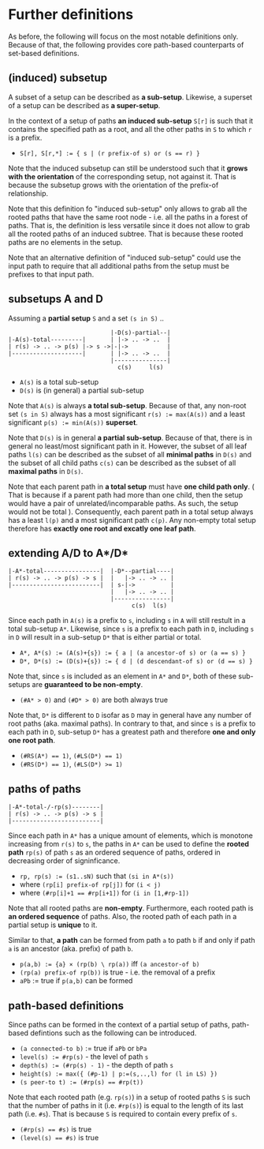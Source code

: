 
<!-- ======================================================================= -->
# Further definitions

As before, the following will focus on the most notable definitions only.
Because of that, the following provides core path-based counterparts of
set-based definitions.

<!-- ======================================================================= -->
## (induced) subsetup

A subset of a setup can be described as **a sub-setup**.
Likewise, a superset of a setup can be described as **a super-setup**.

In the context of a setup of paths **an induced sub-setup** `S[r]` is such
that it contains the specified path as a root, and all the other paths in
`S` to which `r` is a prefix.

* `S[r], S[r,*] := { s | (r prefix-of s) or (s == r) }`

Note that the induced subsetup can still be understood such that it
**grows with the orientation** of the corresponding setup, not against it.
That is because the subsetup grows with the orientation of the prefix-of
relationship.

Note that this definition fo "induced sub-setup" only allows to grab all the
rooted paths that have the same root node - i.e. all the paths in a forest
of paths. That is, the definition is less versatile since it does not allow
to grab all the rooted paths of an induced subtree. That is because these
rooted paths are no elements in the setup.

Note that an alternative definition of "induced sub-setup" could use the input
path to require that all additional paths from the setup must be prefixes to
that input path.

<!-- ======================================================================= -->
## subsetups A and D

Assuming a **partial setup** `S` and a set `(s in S)` ..

```
                             |-D(s)-partial--|
|-A(s)-total---------|       | |-> .. -> ..  |
| r(s) -> .. -> p(s) |-> s ->|-|->           |
|--------------------|       | |-> .. -> ..  |
                             |---------------|
                               c(s)     l(s)
```

* `A(s)` is a total sub-setup
* `D(s)` is (in general) a partial sub-setup

Note that `A(s)` is always **a total sub-setup**. Because of that, any non-root
set `(s in S)` always has a most significant `r(s) := max(A(s))` and a least
significant `p(s) := min(A(s))` **superset**.

Note that `D(s)` is in general **a partial sub-setup**. Because of that, there
is in general no least/most significant path in it. However, the subset of all
leaf paths `l(s)` can be described as the subset of all **minimal paths** in
`D(s)` and the subset of all child paths `c(s)` can be described as the subset
of all **maximal paths** in `D(s)`.

Note that each parent path in **a total setup** must have **one child path only**.
( That is because if a parent path had more than one child, then the setup would
have a pair of unrelated/incomparable paths. As such, the setup would not be
total ). Consequently, each parent path in a total setup always has a least
`l(p)` and a most significant path `c(p)`. Any non-empty total setup therefore
has **exactly one root and excatly one leaf path**.

<!-- ======================================================================= -->
## extending A/D to A*/D*

```
|-A*-total----------------|  |-D*--partial----|
| r(s) -> .. -> p(s) -> s |  |   |-> .. -> .. |
|-------------------------|  | s-|->          |
                             |   |-> .. -> .. |
                             |----------------|
                                   c(s)  l(s)
```

Since each path in `A(s)` is a prefix to `s`, including `s` in `A` will still
restult in a total sub-setup `A*`. Likewise, since `s` is a prefix to each
path in `D`, including `s` in `D` will result in a sub-setup `D*` that is
either partial or total.

* `A*, A*(s) := (A(s)+{s}) := { a | (a ancestor-of s) or (a == s) }`
* `D*, D*(s) := (D(s)+{s}) := { d | (d descendant-of s) or (d == s) }`

Note that, since `s` is included as an element in `A*` and `D*`, both of these
sub-setups are **guaranteed to be non-empty**.

* `(#A* > 0)` and `(#D* > 0)` are both always true

Note that, `D*` is different to `D` isofar as `D` may in general have any
number of root paths (aka. maximal paths). In contrary to that, and since
`s` is a prefix to each path in `D`, sub-setup `D*` has a greatest
path and therefore **one and only one root path**.

* `(#RS(A*) == 1)`, `(#LS(D*) == 1)`
* `(#RS(D*) == 1)`, `(#LS(D*) >= 1)`

<!-- ======================================================================= -->
## paths of paths

```
|-A*-total-/-rp(s)--------|
| r(s) -> .. -> p(s) -> s |
|-------------------------|
```

Since each path in `A*` has a unique amount of elements, which is monotone
increasing from `r(s)` to `s`, the paths in `A*` can be used to define the
**rooted path** `rp(s)` of path `s` as an ordered sequence of paths, ordered
in decreasing order of signinficance.

* `rp, rp(s) := (s1..sN)` such that `(si in A*(s))`
* where `(rp[i] prefix-of rp[j])` for `(i < j)`
* where `(#rp[i]+1 == #rp[i+1])` for `(i in [1,#rp-1])`

Note that all rooted paths are **non-empty**. Furthermore, each rooted path
is **an ordered sequence** of paths. Also, the rooted path of each path in
a partial setup is **unique** to it.

Similar to that, **a path** can be formed from path `a` to path `b`
if and only if path `a` is an ancestor (aka. prefix) of path `b`.

* `p(a,b) := {a} × (rp(b) \ rp(a))` iff `(a ancestor-of b)`
* `(rp(a) prefix-of rp(b))` is true - i.e. the removal of a prefix
* `aPb` := true if `p(a,b)` can be formed

<!-- ======================================================================= -->
## path-based definitions

Since paths can be formed in the context of a partial setup of paths,
path-based defintions such as the following can be introduced.

* `(a connected-to b)` := true if `aPb` or `bPa`
* `level(s) := #rp(s)` - the level of path `s`
* `depth(s) := (#rp(s) - 1)` - the depth of path `s`
* `height(s) := max({ (#p-1) | p:=(s,..,l) for (l in LS) })`
* `(s peer-to t) := (#rp(s) == #rp(t))`

Note that each rooted path (e.g. `rp(s)`) in a setup of rooted paths `S` is
such that the number of paths in it (i.e. `#rp(s)`) is equal to the length of
its last path (i.e. `#s`). That is because `S` is required to contain every
prefix of `s`.

* `(#rp(s) == #s)` is true
* `(level(s) == #s)` is true
